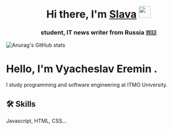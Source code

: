 <h1 align="center">Hi there, I'm <a href="https://t.me/slavalovesfoxes" target="_blank">Slava</a> 
<img src="https://github.com/blackcater/blackcater/raw/main/images/Hi.gif" height="32"/></h1>
<h3 align="center">student, IT news writer from Russia 🇷🇺</h3>


![Anurag's GitHub stats](https://github-readme-stats.vercel.app/api?username=vya4eslavv)

# Hello, I'm Vyacheslav Eremin . 

I study programming and software engineering at ITMO University.



## 🛠 Skills
Javascript, HTML, CSS...










<!---
vya4eslavv/vya4eslavv is a ✨ special ✨ repository because its `README.md` (this file) appears on your GitHub profile.
You can click the Preview link to take a look at your changes.
--->
